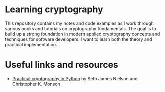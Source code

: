 # Learning cryptography

This repository contains my notes and code examples as I work through various books and tutorials on cryptography fundamentals.
The goal is to build up a strong foundation in modern applied cryptography concepts and techniques for software developers. I want to learn both the theory and practical implementation.

# Useful links and resources
  - [Practical cryptography in Python](https://link.springer.com/book/10.1007/978-1-4842-4900-0) by Seth James Nielson and Christopher K. Monson

